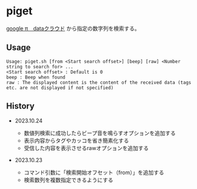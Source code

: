# piget
[google π　dataクラウド](https://api.pi.delivery/ "api.pi.delivery") から指定の数字列を検索する。

## Usage
```
Usage: piget.sh [from <Start search offset>] [beep] [raw] <Number string to search for> ...
<Start search offset> : Default is 0
beep : Beep when found
raw : The displayed content is the content of the received data (tags etc. are not displayed if not specified)
```

## History
* 2023.10.24
  - 数値列検索に成功したらビープ音を鳴らすオプションを追加する
  - 表示内容からタグやカッコを省き簡素化する
  - 受信した内容を表示させるrawオプションを追加する
  
* 2023.10.23
  - コマンド引数に「検索開始オフセット（from）」を追加する
  - 検索数列を複数指定できるようにする
